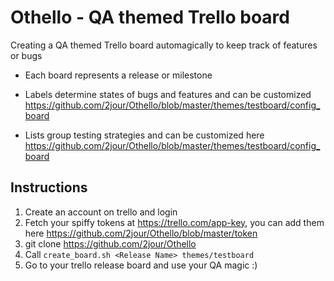 # Othello - QA themed Trello board

Creating a QA themed Trello board automagically to keep track of features or bugs

* Each board represents a release or milestone

* Labels determine states of bugs and features and can be customized https://github.com/2jour/Othello/blob/master/themes/testboard/config_board

* Lists group testing strategies and can be customized here https://github.com/2jour/Othello/blob/master/themes/testboard/config_board



## Instructions

1. Create an account on trello and login
2. Fetch your spiffy tokens at https://trello.com/app-key, you can add them here https://github.com/2jour/Othello/blob/master/token
3. git clone https://github.com/2jour/Othello
4. Call ```create_board.sh <Release Name> themes/testboard```
5. Go to your trello release board and use your QA magic  :)
